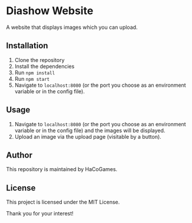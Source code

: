 # Diashow Website

A website that displays images which you can upload.

## Installation

1. Clone the repository
2. Install the dependencies
3. Run `npm install`
4. Run `npm start`
5. Navigate to `localhost:8080` (or the port you choose as an environment variable or in the config file).

## Usage

1. Navigate to `localhost:8080` (or the port you choose as an environment variable or in the config file) and the images will be displayed.
2. Upload an image via the upload page (visitable by a button).

## Author

This repository is maintained by HaCoGames.

## License

This project is licensed under the MIT License.

Thank you for your interest!
